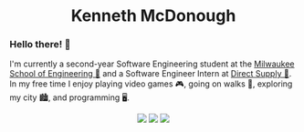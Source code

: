 <div align="center"><h1>Kenneth McDonough</h1></div>

### Hello there! <span title="General Kenobi!">👋</span>
I'm currently a second-year Software Engineering student at the [Milwaukee School of Engineering 🏫](https://www.msoe.edu) and a Software Engineer Intern at [Direct Supply 🏢](https://www.directsupply.com/). In my free time I enjoy playing video games 🎮, going on walks 🚶, exploring my city 🏙️, and programming 🖥️.

<div align="center">
	<a href="https://www.linkedin.com/in/kenneth-mcdonough-48b8531a4"><img src="https://img.shields.io/badge/LinkedIn-0077B5?logo=linkedin&style=flat"></a>
	<a href="https://github.com/KennethDev"><img src="https://img.shields.io/badge/GitHub-000000?logo=github&style=flat"></a>
	<img src="https://img.shields.io/badge/%40KennethDev%231337-7289DA?logo=discord&logoColor=white&style=flat">
</div>